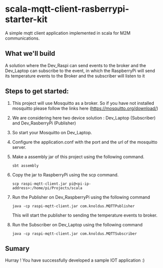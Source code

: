 # scala-mqtt-client-rasberrypi-starter-kit
A simple mqtt client application implemented in scala for M2M communications.

## What we'll build 
A solution where the Dev_Raspi can send events to the broker and the Dev_Laptop can subscribe to the event, in which the RaspberryPi will send its temperature events to the Broker and the subscriber will listen to it

## Steps to get started:
  1. This project will use Mosquitto as a broker. So if you have not installed mosquitto please follow the links here  (https://mosquitto.org/download/)
  2. We are considering here two device solution : Dev_Laptop (Subscriber) and Dev_RasberryPi (Publisher)
  3. So start your Mosquitto on Dev_Laptop.
  4. Configure the application.conf with the port and the url of the mosquitto server. 
  5. Make a assembly jar of this project using the following command.

         sbt assembly

  6. Copy the jar to RaspberryPi using the scp command.

         scp raspi-mqtt-client.jar pi@<pi-ip-address>:/home/pi/Projects/scala

  7. Run the Publisher on Dev_RaspberryPi using the following command
  
         java -cp raspi-mqtt-client.jar com.knoldus.MQTTPublisher

     This will start the publisher to sending the temperature events to broker. 

  8. Run the Subscriber on Dev_Laptop using the following command
  
         java -cp raspi-mqtt-client.jar com.knoldus.MQTTSubscriber

## Sumary 

Hurray ! You have successfully developed a sample IOT application :)
